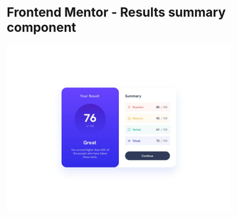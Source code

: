 # Frontend Mentor - Results summary component

![Design preview for the Results summary component coding challenge](./design/desktop-design.jpg)
